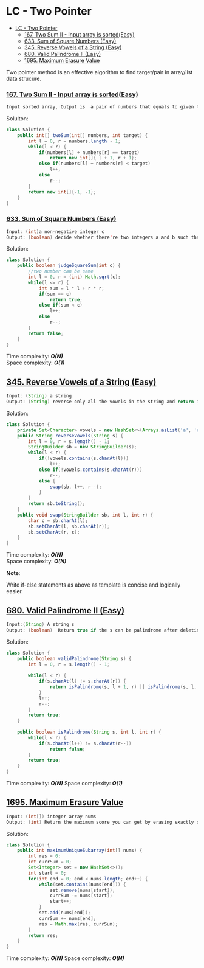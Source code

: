 # LC - Two Pointer
<!-- GFM-TOC -->
- [LC - Two Pointer](#lc---two-pointer)
    - [167\. Two Sum II - Input array is sorted(Easy)](#167-two-sum-ii---input-array-is-sortedeasy)
    - [633. Sum of Square Numbers (Easy)](#633-sum-of-square-numbers-easy)
  - [345. Reverse Vowels of a String (Easy)](#345-reverse-vowels-of-a-string-easy)
  - [680. Valid Palindrome II (Easy)](#680-valid-palindrome-ii-easy)
  - [1695. Maximum Erasure Value](#1695-maximum-erasure-value)
<!-- GFM-TOC -->

Two pointer method is an effective algorithm to find target/pair in array/list data strucure.


### [167\. Two Sum II - Input array is sorted(Easy)](https://leetcode.com/problems/two-sum-ii-input-array-is-sorted/)

```java
Input sorted array, Output is  a pair of numbers that equals to given target value.
```

Soluiton: 

```java
class Solution {
    public int[] twoSum(int[] numbers, int target) {
        int l = 0, r = numbers.length - 1;
        while(l < r) {
            if(numbers[l] + numbers[r] == target)
                return new int[]{ l + 1, r + 1};
            else if(numbers[l] + numbers[r] < target)
                l++;
            else
                r--;
        }
        return new int[]{-1, -1};
    }
}
```

### [633. Sum of Square Numbers (Easy)](https://leetcode.com/problems/sum-of-square-numbers/)

```java
Input: (int)a non-negative integer c
Output: (boolean) decide whether there're two integers a and b such that a^2 + b^2 = c.
```

Solution:

```java
class Solution {
    public boolean judgeSquareSum(int c) {
        //two number can be same
        int l = 0, r = (int) Math.sqrt(c);
        while(l <= r) {
            int sum = l * l + r * r;
            if(sum == c)
                return true;
            else if(sum < c)
                l++;
            else
                r--;
        }
        return false;
    }
}
```
Time complexity: **_O(N)_**  
Space complexity: **_O(1)_**

## [345. Reverse Vowels of a String (Easy)](https://leetcode.com/problems/reverse-vowels-of-a-string/)

```java
Input: (String) a string
Output: (String) reverse only all the vowels in the string and return it.
```

Solution:

```java
class Solution {
    private Set<Character> vowels = new HashSet<>(Arrays.asList('a', 'e', 'i', 'o', 'u', 'A', 'E', 'I', 'O', 'U'));
    public String reverseVowels(String s) {
        int l = 0, r = s.length() - 1;
        StringBuilder sb = new StringBuilder(s);
        while(l < r) {
            if(!vowels.contains(s.charAt(l)))
                l++;
            else if(!vowels.contains(s.charAt(r)))
                r--;
            else {
                swap(sb, l++, r--);
            }
        }
        return sb.toString();
    }
    public void swap(StringBuilder sb, int l, int r) {
        char c = sb.charAt(l);
        sb.setCharAt(l, sb.charAt(r));
        sb.setCharAt(r, c);
    }
}
```
Time complexity: **_O(N)_**  
Space complexity: **_O(N)_**

**Note**:

Write if-else statements as above as template is concise and logically easier.

## [680. Valid Palindrome II (Easy)](https://leetcode.com/problems/valid-palindrome-ii/)

```java
Input:(String) A string s
Output: (boolean)  Return true if the s can be palindrome after deleting at most one character from it.
```

Solution:

```java
class Solution {
    public boolean validPalindrome(String s) {
        int l = 0, r = s.length() - 1;
        
        while(l < r) {
            if(s.charAt(l) != s.charAt(r)) {
                return isPalindrome(s, l + 1, r) || isPalindrome(s, l, r - 1);
            }
            l++;
            r--;
        }
        return true;
    }
    
    public boolean isPalindrome(String s, int l, int r) {
        while(l < r) {
            if(s.charAt(l++) != s.charAt(r--))
                return false;
        }
        return true;
    }
}
```
Time complexity: **_O(N)_**
Space complexity: **_O(1)_**


## [1695. Maximum Erasure Value](https://leetcode.com/problems/maximum-erasure-value/)

```java
Input: (int[]) integer array nums
Output: (int) Return the maximum score you can get by erasing exactly one subarray.
```

Solution:

```java
class Solution {
    public int maximumUniqueSubarray(int[] nums) {
        int res = 0;
        int currSum = 0;
        Set<Integer> set = new HashSet<>();
        int start = 0;
        for(int end = 0; end < nums.length; end++) {
            while(set.contains(nums[end])) {
                set.remove(nums[start]);
                currSum -= nums[start];
                start++;
            }
            set.add(nums[end]);
            currSum += nums[end];
            res = Math.max(res, currSum);
        }
        return res;
    }
}
```
Time complexity: **_O(N)_**
Space complexity: **_O(N)_**

